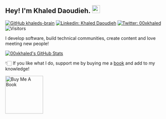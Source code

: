 ## Hey! I'm Khaled Daoudieh. <img src="https://media.giphy.com/media/hvRJCLFzcasrR4ia7z/giphy.gif" width="25px">

[![GitHub khaleds-brain](https://img.shields.io/github/followers/khaleds-brain?label=follow&style=social)](https://github.com/khaleds-brain)
[![Linkedin: Khaled Daoudieh](https://img.shields.io/badge/daoudieh-blue?style=flat-square&logo=Linkedin&logoColor=white&link=https://www.linkedin.com/in/daudieh/)](https://www.linkedin.com/in/daoudieh/)
[![Twitter: 00xkhaled](https://img.shields.io/twitter/follow/00xkhaled?style=social)](https://twitter.com/00xkhaled)
![Visitors](https://visitor-badge.glitch.me/badge?page_id=00xkhaled&left_color=gray&right_color=blue)
<!-- [![Medium Badge](https://img.shields.io/badge/-@Khushboo%20Verma-black?style=flat-square&labelColor=000000&logo=Medium&link=https://medium.com/@khushboo-verma)](https://medium.com/@khushboo-verma)
[![Polywork Badge](https://img.shields.io/badge/-khushbooverma-orange?style=flat-square&logo=polywork&logoColor=black&link=http://polywork.com/khushbooverma)](http://polywork.com/khushbooverma) -->
  
I develop software, build technical communities, create content and love meeting new people!


[![00xkhaled's GitHub Stats](https://github-readme-stats.vercel.app/api?username=khaleds-brain&hide=issues&count_private=true&show_icons=true&theme=calm)](https://github.com/khaleds-brain/github-readme-stats)


👇🏻 If you like what I do, support me by buying me a [book](https://www.buymeacoffee.com/khaledd) and add to my knowledge! 

<a href="https://www.buymeacoffee.com/khaledd" target="_blank"><img src="https://cdn.buymeacoffee.com/buttons/v2/default-white.png" alt="Buy Me A Book" width="120" ></a>


<!--
**vermakhushboo/vermakhushboo** is a ✨ _special_ ✨ repository because its `README.md` (this file) appears on your GitHub profile.

Here are some ideas to get you started:

- 🔭 I’m currently working on ...
- 🌱 I’m currently learning ...
- 👯 I’m looking to collaborate on ...
- 🤔 I’m looking for help with ...
- 💬 Ask me about ...
- 📫 How to reach me: ...
- 😄 Pronouns: ...
- ⚡ Fun fact: ...
-->
